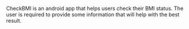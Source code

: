 CheckBMI is an android app that helps users check their BMI status. The user is required to provide some information that will help with the best result.
